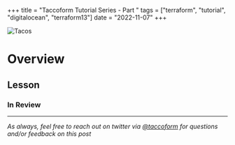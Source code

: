 +++
title =  "Taccoform Tutorial Series - Part "
tags = ["terraform", "tutorial", "digitalocean", "terraform13"]
date = "2022-11-07"
+++


![Tacos](https://taccoform-blog.sfo2.digitaloceanspaces.com/static/post/tts_p1/header.jpg)


# Overview


## Lesson



### In Review



---
_As always, feel free to reach out on twitter via [@taccoform](https://twitter.com/taccoform) for questions and/or feedback on this post_
